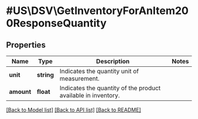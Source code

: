 # #US\DSV\GetInventoryForAnItem200ResponseQuantity

## Properties

Name | Type | Description | Notes
------------ | ------------- | ------------- | -------------
**unit** | **string** | Indicates the quantity unit of measurement. |
**amount** | **float** | Indicates the quantity of the product available in inventory. |


[[Back to Model list]](../) [[Back to API list]](../../Api/US/DSV) [[Back to README]](../../README.md)
